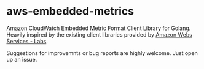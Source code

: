 # aws-embedded-metrics
Amazon CloudWatch Embedded Metric Format Client Library for Golang. Heavily inspired by the existing client libraries provided by [Amazon Webs Services - Labs](https://github.com/awslabs).

Suggestions for improvemnts or bug reports are highly welcome. Just open up an issue.
